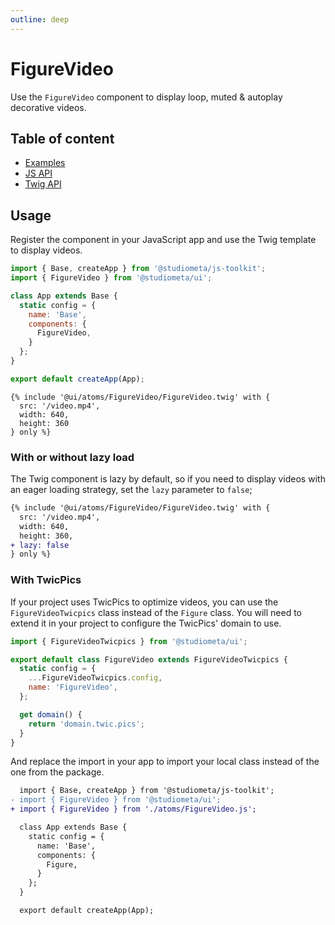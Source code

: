 ```yaml
---
outline: deep
---
```


# FigureVideo <Badges :texts="badges" />

<script setup>
  import pkg from '@studiometa/ui/atoms/FigureVideo/package.json';
  const badges = [`v${pkg.version}`, 'Twig', 'JS'];
</script>

Use the `FigureVideo` component to display loop, muted & autoplay decorative videos.

## Table of content

- [Examples](./examples.html)
- [JS API](./js-api.html)
- [Twig API](./twig-api.html)

## Usage

Register the component in your JavaScript app and use the Twig template to display videos.

```js {2,8}
import { Base, createApp } from '@studiometa/js-toolkit';
import { FigureVideo } from '@studiometa/ui';

class App extends Base {
  static config = {
    name: 'Base',
    components: {
      FigureVideo,
    }
  };
}

export default createApp(App);
```
```twig
{% include '@ui/atoms/FigureVideo/FigureVideo.twig' with {
  src: '/video.mp4',
  width: 640,
  height: 360
} only %}
```

### With or without lazy load

The Twig component is lazy by default, so if you need to display videos with an eager loading strategy, set the `lazy` parameter to `false`;

```diff
{% include '@ui/atoms/FigureVideo/FigureVideo.twig' with {
  src: '/video.mp4',
  width: 640,
  height: 360,
+ lazy: false
} only %}
```

### With TwicPics

If your project uses TwicPics to optimize videos, you can use the `FigureVideoTwicpics` class instead of the `Figure` class. You will need to extend it in your project to configure the TwicPics' domain to use.

```js
import { FigureVideoTwicpics } from '@studiometa/ui';

export default class FigureVideo extends FigureVideoTwicpics {
  static config = {
    ...FigureVideoTwicpics.config,
    name: 'FigureVideo',
  };

  get domain() {
    return 'domain.twic.pics';
  }
}
```

And replace the import in your app to import your local class instead of the one from the package.

```diff
  import { Base, createApp } from '@studiometa/js-toolkit';
- import { FigureVideo } from '@studiometa/ui';
+ import { FigureVideo } from './atoms/FigureVideo.js';

  class App extends Base {
    static config = {
      name: 'Base',
      components: {
        Figure,
      }
    };
  }

  export default createApp(App);
```
